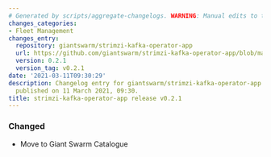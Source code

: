 ```yaml
---
# Generated by scripts/aggregate-changelogs. WARNING: Manual edits to this files will be overwritten.
changes_categories:
- Fleet Management
changes_entry:
  repository: giantswarm/strimzi-kafka-operator-app
  url: https://github.com/giantswarm/strimzi-kafka-operator-app/blob/master/CHANGELOG.md#021---2021-03-14
  version: 0.2.1
  version_tag: v0.2.1
date: '2021-03-11T09:30:29'
description: Changelog entry for giantswarm/strimzi-kafka-operator-app version 0.2.1,
  published on 11 March 2021, 09:30.
title: strimzi-kafka-operator-app release v0.2.1
---
```


### Changed
- Move to Giant Swarm Catalogue
